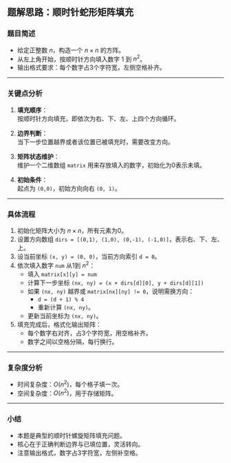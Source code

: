 ## 题解思路：顺时针蛇形矩阵填充

### 题目简述

- 给定正整数 $n$，构造一个 $n \times n$ 的方阵。
- 从左上角开始，按顺时针方向填入数字 $1$ 到 $n^2$。
- 输出格式要求：每个数字占3个字符宽，左侧空格补齐。

---

### 关键点分析

1. **填充顺序**：  
   按顺时针方向填充，即依次为右、下、左、上四个方向循环。

2. **边界判断**：  
   当下一步位置越界或者该位置已被填充时，需要改变方向。

3. **矩阵状态维护**：  
   维护一个二维数组 `matrix` 用来存放填入的数字，初始化为0表示未填。

4. **初始条件**：  
   起点为 `(0,0)`，初始方向向右 `(0, 1)`。

---

### 具体流程

1. 初始化矩阵大小为 $n \times n$，所有元素为0。
2. 设置方向数组 `dirs = [(0,1), (1,0), (0,-1), (-1,0)]`，表示右、下、左、上。
3. 设当前坐标 `(x, y) = (0, 0)`，当前方向索引 `d = 0`。
4. 依次填入数字 `num` 从1到 $n^2$：
   - 填入 `matrix[x][y] = num`
   - 计算下一步坐标 `(nx, ny) = (x + dirs[d][0], y + dirs[d][1])`
   - 如果 `(nx, ny)` 越界或 `matrix[nx][ny] != 0`，说明需换方向：
     - `d = (d + 1) % 4`
     - 重新计算 `(nx, ny)`。
   - 更新当前坐标为 `(nx, ny)`。
5. 填充完成后，格式化输出矩阵：
   - 每个数字右对齐，占3个字符宽，用空格补齐。
   - 数字之间以空格分隔，每行换行。

---

### 复杂度分析

- 时间复杂度：$O(n^2)$，每个格子填一次。
- 空间复杂度：$O(n^2)$，用于存储矩阵。

---

### 小结

- 本题是典型的顺时针螺旋矩阵填充问题。
- 核心在于正确判断边界与已填位置，灵活转向。
- 注意输出格式，数字占3字符宽，左侧补空格。
